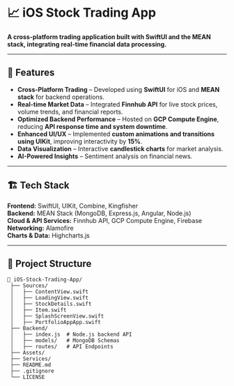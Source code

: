 # 📈 iOS Stock Trading App  

**A cross-platform trading application built with SwiftUI and the MEAN stack, integrating real-time financial data processing.**  

---

## 🔹 Features  
- **Cross-Platform Trading** – Developed using **SwiftUI** for iOS and **MEAN stack** for backend operations.  
- **Real-time Market Data** – Integrated **Finnhub API** for live stock prices, volume trends, and financial reports.  
- **Optimized Backend Performance** – Hosted on **GCP Compute Engine**, reducing **API response time and system downtime**.  
- **Enhanced UI/UX** – Implemented **custom animations and transitions using UIKit**, improving interactivity by **15%**.  
- **Data Visualization** – Interactive **candlestick charts** for market analysis.  
- **AI-Powered Insights** – Sentiment analysis on financial news.  

---

## 🏗️ Tech Stack  
**Frontend:** SwiftUI, UIKit, Combine, Kingfisher  
**Backend:** MEAN Stack (MongoDB, Express.js, Angular, Node.js)  
**Cloud & API Services:** Finnhub API, GCP Compute Engine, Firebase  
**Networking:** Alamofire  
**Charts & Data:** Highcharts.js  

---

## 📂 Project Structure  
```plaintext
📂 iOS-Stock-Trading-App/
 ├── Sources/
 │   ├── ContentView.swift
 │   ├── LoadingView.swift
 │   ├── StockDetails.swift
 │   ├── Item.swift
 │   ├── SplashScreenView.swift
 │   ├── PortfolioAppApp.swift
 ├── Backend/
 │   ├── index.js  # Node.js backend API
 │   ├── models/   # MongoDB Schemas
 │   ├── routes/   # API Endpoints
 ├── Assets/
 ├── Services/
 ├── README.md
 ├── .gitignore
 └── LICENSE
